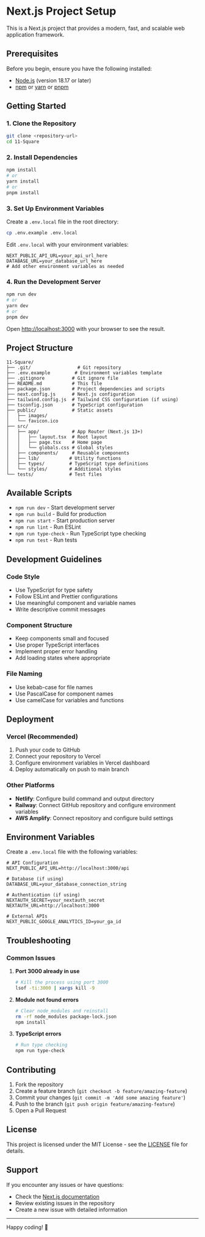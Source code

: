 # Next.js Project Setup

This is a Next.js project that provides a modern, fast, and scalable web application framework.

## Prerequisites

Before you begin, ensure you have the following installed:
- [Node.js](https://nodejs.org/) (version 18.17 or later)
- [npm](https://www.npmjs.com/) or [yarn](https://yarnpkg.com/) or [pnpm](https://pnpm.io/)

## Getting Started

### 1. Clone the Repository

```bash
git clone <repository-url>
cd 11-Square
```

### 2. Install Dependencies

```bash
npm install
# or
yarn install
# or
pnpm install
```

### 3. Set Up Environment Variables

Create a `.env.local` file in the root directory:

```bash
cp .env.example .env.local
```

Edit `.env.local` with your environment variables:

```env
NEXT_PUBLIC_API_URL=your_api_url_here
DATABASE_URL=your_database_url_here
# Add other environment variables as needed
```

### 4. Run the Development Server

```bash
npm run dev
# or
yarn dev
# or
pnpm dev
```

Open [http://localhost:3000](http://localhost:3000) with your browser to see the result.

## Project Structure

```
11-Square/
├── .git/                 # Git repository
├── .env.example         # Environment variables template
├── .gitignore          # Git ignore file
├── README.md           # This file
├── package.json        # Project dependencies and scripts
├── next.config.js      # Next.js configuration
├── tailwind.config.js  # Tailwind CSS configuration (if using)
├── tsconfig.json       # TypeScript configuration
├── public/             # Static assets
│   ├── images/
│   └── favicon.ico
├── src/
│   ├── app/            # App Router (Next.js 13+)
│   │   ├── layout.tsx  # Root layout
│   │   ├── page.tsx    # Home page
│   │   └── globals.css # Global styles
│   ├── components/     # Reusable components
│   ├── lib/           # Utility functions
│   ├── types/         # TypeScript type definitions
│   └── styles/        # Additional styles
└── tests/             # Test files
```

## Available Scripts

- `npm run dev` - Start development server
- `npm run build` - Build for production
- `npm run start` - Start production server
- `npm run lint` - Run ESLint
- `npm run type-check` - Run TypeScript type checking
- `npm run test` - Run tests

## Development Guidelines

### Code Style
- Use TypeScript for type safety
- Follow ESLint and Prettier configurations
- Use meaningful component and variable names
- Write descriptive commit messages

### Component Structure
- Keep components small and focused
- Use proper TypeScript interfaces
- Implement proper error handling
- Add loading states where appropriate

### File Naming
- Use kebab-case for file names
- Use PascalCase for component names
- Use camelCase for variables and functions

## Deployment

### Vercel (Recommended)
1. Push your code to GitHub
2. Connect your repository to Vercel
3. Configure environment variables in Vercel dashboard
4. Deploy automatically on push to main branch

### Other Platforms
- **Netlify**: Configure build command and output directory
- **Railway**: Connect GitHub repository and configure environment variables
- **AWS Amplify**: Connect repository and configure build settings

## Environment Variables

Create a `.env.local` file with the following variables:

```env
# API Configuration
NEXT_PUBLIC_API_URL=http://localhost:3000/api

# Database (if using)
DATABASE_URL=your_database_connection_string

# Authentication (if using)
NEXTAUTH_SECRET=your_nextauth_secret
NEXTAUTH_URL=http://localhost:3000

# External APIs
NEXT_PUBLIC_GOOGLE_ANALYTICS_ID=your_ga_id
```

## Troubleshooting

### Common Issues

1. **Port 3000 already in use**
   ```bash
   # Kill the process using port 3000
   lsof -ti:3000 | xargs kill -9
   ```

2. **Module not found errors**
   ```bash
   # Clear node_modules and reinstall
   rm -rf node_modules package-lock.json
   npm install
   ```

3. **TypeScript errors**
   ```bash
   # Run type checking
   npm run type-check
   ```

## Contributing

1. Fork the repository
2. Create a feature branch (`git checkout -b feature/amazing-feature`)
3. Commit your changes (`git commit -m 'Add some amazing feature'`)
4. Push to the branch (`git push origin feature/amazing-feature`)
5. Open a Pull Request

## License

This project is licensed under the MIT License - see the [LICENSE](LICENSE) file for details.

## Support

If you encounter any issues or have questions:
- Check the [Next.js documentation](https://nextjs.org/docs)
- Review existing issues in the repository
- Create a new issue with detailed information

---

Happy coding! 🚀 